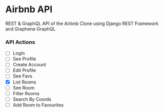# Airbnb API

REST & GraphQL API of the Airbnb Clone using Django REST Framework and Graphene GraphQL

### API Actions

- [ ] Login
- [ ] See Profile
- [ ] Create Account
- [ ] Edit Profile
- [ ] See Favs
- [x] List Rooms
- [ ] See Room
- [ ] Filter Rooms
- [ ] Search By Coords
- [ ] Add Room to Favourites
